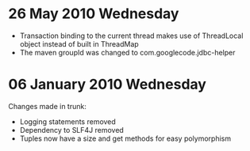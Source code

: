 # 26 May 2010 Wednesday #
  * Transaction binding to the current thread makes use of ThreadLocal object instead of built in ThreadMap
  * The maven groupId was changed to com.googlecode.jdbc-helper

# 06 January 2010 Wednesday #

Changes made in trunk:

  * Logging statements removed
  * Dependency to SLF4J removed
  * Tuples now have a size and get methods for easy polymorphism